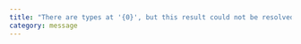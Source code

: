 ```yaml
---
title: "There are types at '{0}', but this result could not be resolved under your current 'moduleResolution' setting. Consider updating to 'node16', 'nodenext', or 'bundler'."
category: message
---
```

